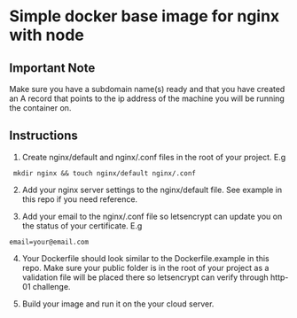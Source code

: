 # Simple docker base image for nginx with node

## Important Note

Make sure you have a subdomain name(s) ready and that you have created an A record that points to the ip address of the machine you will be running the container on.

## Instructions

1. Create nginx/default and nginx/.conf files in the root of your project. E.g

```
 mkdir nginx && touch nginx/default nginx/.conf
```

2. Add your nginx server settings to the nginx/default file. See example in this repo if you need reference.

3. Add your email to the nginx/.conf file so letsencrypt can update you on the status of your certificate. E.g

```
email=your@email.com
```

4. Your Dockerfile should look similar to the Dockerfile.example in this repo. Make sure your public folder is in the root of your project as a validation file will be placed there so letsencrypt can verify through http-01 challenge.

5. Build your image and run it on the your cloud server.
